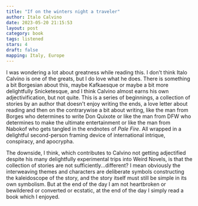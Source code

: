 ```yaml
---
title: "If on the winters night a traveler"
author: Italo Calvino
date: 2023-05-20 21:15:53
layout: post
category: book
tags: listened
stars: 4
draft: false
mapping: Italy, Europe
---
```


I was wondering a lot about greatness while reading this. I don't think Italo Calvino is one of the greats, but I do love what he does. There is something a bit Borgesian about this, maybe Kafkaesque or maybe a bit more delightfully Snicketesque, and I think Calvino almost earns his own adjectivification, but not quite. This is a series of beginnings, a collection of stories by an author that doesn't enjoy writing the ends, a love letter about reading and then on the contrarywise a bit about writing, like the man from Borges who determines to write Don Quixote or like the man from DFW who determines to make the ultimate entertainment or like the man from Nabokof who gets tangled in the endnotes of _Pale Fire_. All wrapped in a delightful second-person framing device of international intrique, conspiracy, and apocrypha.

The downside, I think, which contributes to Calvino not getting adjectified despite his many delightfully experimental trips into Weird Novels, is that the collection of stories are not sufficiently...different? I mean obviously the interweaving themes and characters are deliberate symbols constructing the kaleidoscope of the story, and the story itself must still be simple in its own symbolism. But at the end of the day I am not heartbroken or bewildered or converted or ecstatic, at the end of the day I simply read a book which I enjoyed.
